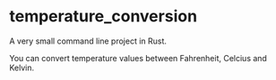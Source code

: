 # temperature_conversion

A very small command line project in Rust.

You can convert temperature values between Fahrenheit, Celcius and Kelvin.